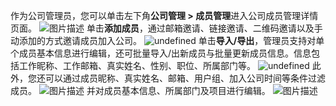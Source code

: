 作为公司管理员，您可以单击左下角**公司管理 > 成员管理**进入公司成员管理详情页面。
![图片描述](https://main.qcloudimg.com/raw/c5089e80e679d798c5d5e3fe0a3cdcf5.png)
单击**添加成员**，通过邮箱邀请、链接邀请、二维码邀请以及手动添加的方式邀请成员加入公司。
![undefined](https://main.qcloudimg.com/raw/5c18ddd27e29bc1be0b83c082596c395.png)
单击**导入/导出**，管理员支持对单个成员基本信息进行编辑，还可批量导入/出新成员与批量更新成员信息。信息包括工作昵称、工作邮箱、真实姓名、性别、职位、所属部门等。
![undefined](https://main.qcloudimg.com/raw/0a5611672ef92daf7d5f35983352ea94.png)
此外，您还可以通过成员昵称、真实姓名、邮箱、用户组、加入公司时间等条件过滤成员。
![图片描述](https://main.qcloudimg.com/raw/15e49c9b7959c8e5edbfc6bd56137830.png)
并对成员基本信息、所属部门及项目进行编辑。
![图片描述](https://main.qcloudimg.com/raw/e6530cac97f72a35357a70db24058bf2.png)
